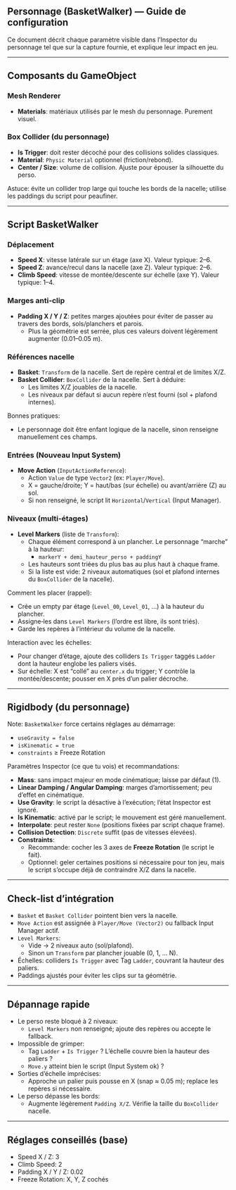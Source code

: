 ## Personnage (BasketWalker) — Guide de configuration

Ce document décrit chaque paramètre visible dans l’Inspector du personnage tel que sur la capture fournie, et explique leur impact en jeu.

---

## Composants du GameObject

### Mesh Renderer
- **Materials**: matériaux utilisés par le mesh du personnage. Purement visuel.

### Box Collider (du personnage)
- **Is Trigger**: doit rester décoché pour des collisions solides classiques.
- **Material**: `Physic Material` optionnel (friction/rebond).
- **Center / Size**: volume de collision. Ajuste pour épouser la silhouette du perso.

Astuce: évite un collider trop large qui touche les bords de la nacelle; utilise les paddings du script pour peaufiner.

---

## Script BasketWalker

### Déplacement
- **Speed X**: vitesse latérale sur un étage (axe X). Valeur typique: 2–6.
- **Speed Z**: avance/recul dans la nacelle (axe Z). Valeur typique: 2–6.
- **Climb Speed**: vitesse de montée/descente sur échelle (axe Y). Valeur typique: 1–4.

### Marges anti‑clip
- **Padding X / Y / Z**: petites marges ajoutées pour éviter de passer au travers des bords, sols/planchers et parois.
  - Plus la géométrie est serrée, plus ces valeurs doivent légèrement augmenter (0.01–0.05 m).

### Références nacelle
- **Basket**: `Transform` de la nacelle. Sert de repère central et de limites X/Z.
- **Basket Collider**: `BoxCollider` de la nacelle. Sert à déduire:
  - Les limites X/Z jouables de la nacelle.
  - Les niveaux par défaut si aucun repère n’est fourni (sol + plafond internes).

Bonnes pratiques:
- Le personnage doit être enfant logique de la nacelle, sinon renseigne manuellement ces champs.

### Entrées (Nouveau Input System)
- **Move Action** (`InputActionReference`):
  - Action `Value` de type `Vector2` (ex: `Player/Move`).
  - X = gauche/droite; Y = haut/bas (sur échelle) ou avant/arrière (Z) au sol.
  - Si non renseigné, le script lit `Horizontal`/`Vertical` (Input Manager).

### Niveaux (multi‑étages)
- **Level Markers** (liste de `Transform`):
  - Chaque élément correspond à un plancher. Le personnage “marche” à la hauteur:
    - `markerY + demi_hauteur_perso + paddingY`
  - Les hauteurs sont triées du plus bas au plus haut à chaque frame.
  - Si la liste est vide: 2 niveaux automatiques (sol et plafond internes du `BoxCollider` de la nacelle).

Comment les placer (rappel):
- Crée un empty par étage (`Level_00`, `Level_01`, …) à la hauteur du plancher.
- Assigne‑les dans `Level Markers` (l’ordre est libre, ils sont triés).
- Garde les repères à l’intérieur du volume de la nacelle.

Interaction avec les échelles:
- Pour changer d’étage, ajoute des colliders `Is Trigger` taggés `Ladder` dont la hauteur englobe les paliers visés.
- Sur échelle: X est “collé” au `center.x` du trigger; Y contrôle la montée/descente; pousser en X près d’un palier décroche.

---

## Rigidbody (du personnage)

Note: `BasketWalker` force certains réglages au démarrage:
- `useGravity = false`
- `isKinematic = true`
- `constraints` ≥ Freeze Rotation

Paramètres Inspector (ce que tu vois) et recommandations:
- **Mass**: sans impact majeur en mode cinématique; laisse par défaut (1).
- **Linear Damping / Angular Damping**: marges d’amortissement; peu d’effet en cinématique.
- **Use Gravity**: le script la désactive à l’exécution; l’état Inspector est ignoré.
- **Is Kinematic**: activé par le script; le mouvement est géré manuellement.
- **Interpolate**: peut rester `None` (positions fixées par script chaque frame).
- **Collision Detection**: `Discrete` suffit (pas de vitesses élevées).
- **Constraints**:
  - Recommande: cocher les 3 axes de **Freeze Rotation** (le script le fait).
  - Optionnel: geler certaines positions si nécessaire pour ton jeu, mais le script s’occupe déjà de contraindre X/Z dans la nacelle.

---

## Check‑list d’intégration

- `Basket` et `Basket Collider` pointent bien vers la nacelle.
- `Move Action` est assignée à `Player/Move (Vector2)` ou fallback Input Manager actif.
- `Level Markers`:
  - Vide → 2 niveaux auto (sol/plafond).
  - Sinon un `Transform` par plancher jouable (0, 1, … N).
- Échelles: colliders `Is Trigger` avec Tag `Ladder`, couvrant la hauteur des paliers.
- Paddings ajustés pour éviter les clips sur ta géométrie.

---

## Dépannage rapide

- Le perso reste bloqué à 2 niveaux:
  - `Level Markers` non renseigné; ajoute des repères ou accepte le fallback.
- Impossible de grimper:
  - Tag `Ladder` + `Is Trigger` ? L’échelle couvre bien la hauteur des paliers ?
  - `Move.y` atteint bien le script (Input System ok) ?
- Sorties d’échelle imprécises:
  - Approche un palier puis pousse en X (snap ≈ 0.05 m); replace les repères si nécessaire.
- Le perso dépasse les bords:
  - Augmente légèrement `Padding X/Z`. Vérifie la taille du `BoxCollider` nacelle.

---

## Réglages conseillés (base)
- Speed X / Z: 3
- Climb Speed: 2
- Padding X / Y / Z: 0.02
- Freeze Rotation: X, Y, Z cochés